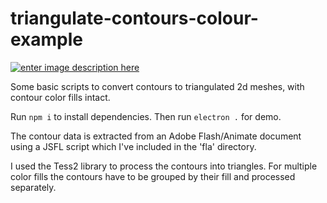 # triangulate-contours-colour-example

[![enter image description here][1]][1]

Some basic scripts to convert contours to triangulated 2d meshes, with contour color fills intact.

Run `npm i` to install dependencies.
Then run `electron .` for demo.

The contour data is extracted from an Adobe Flash/Animate document using a JSFL script which I've included in the 'fla' directory.

I used the Tess2 library to process the contours into triangles.
For multiple color fills the contours have to be grouped by their fill and processed separately.

  [1]: https://i.imgur.com/C9dZF0q.png
